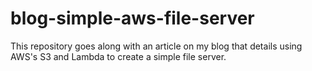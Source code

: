 # blog-simple-aws-file-server
This repository goes along with an article on my blog that details using AWS's S3 and Lambda to create a simple file server.
